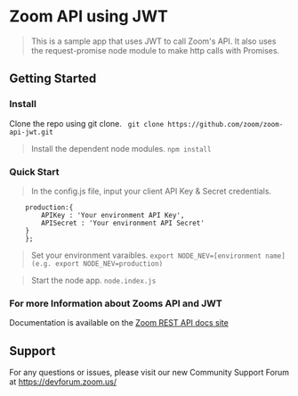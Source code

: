 # Zoom API using JWT

> This is a sample app that uses JWT to call Zoom's API. It also uses the request-promise node module to make http calls with Promises. 

## Getting Started

### Install

Clone the repo using git clone.
` git clone https://github.com/zoom/zoom-api-jwt.git`

> Install the dependent node modules.
``` npm install ```

### Quick Start



> In the config.js file, input your client API Key & Secret credentials.
``` const config = {
	production:{	
		APIKey : 'Your environment API Key',
		APISecret : 'Your environment API Secret'
	}
    };
```
> Set your environment varaibles.
` export NODE_NEV=[environment name] (e.g. export NODE_NEV=production) `

> Start the node app.
` node.index.js `

### For more Information about Zooms API and JWT
Documentation is available on the [Zoom REST API docs site](https://zoommarketplace.readme.io/v1.1/docs/java-web-token-jwt)

## Support
For any questions or issues, please visit our new Community Support Forum at https://devforum.zoom.us/

